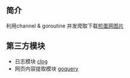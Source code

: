 ## 简介

利用channel & goroutine 并发爬取下载[煎蛋网图片](http://jandan.net/ooxx)


## 第三方模块

- 日志模块 [clog](https://github.com/go-clog/clog)
- 网页内容提取模块 [goquery](https://github.com/PuerkitoBio/goquery)